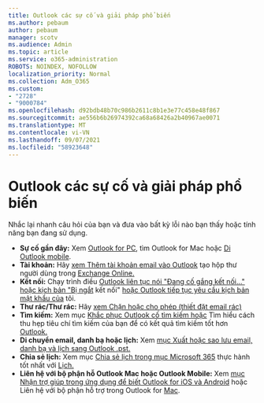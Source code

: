```yaml
---
title: Outlook các sự cố và giải pháp phổ biến
ms.author: pebaum
author: pebaum
manager: scotv
ms.audience: Admin
ms.topic: article
ms.service: o365-administration
ROBOTS: NOINDEX, NOFOLLOW
localization_priority: Normal
ms.collection: Adm_O365
ms.custom:
- "2728"
- "9000784"
ms.openlocfilehash: d92bdb48b70c986b2611c8b1e3e77c458e48f867
ms.sourcegitcommit: ae556b6b26974392ca68a68426a2b40967ae0071
ms.translationtype: MT
ms.contentlocale: vi-VN
ms.lasthandoff: 09/07/2021
ms.locfileid: "58923648"
---
```

# <a name="outlook-common-issues-and-resolutions"></a>Outlook các sự cố và giải pháp phổ biến

Nhắc lại nhanh câu hỏi của bạn và đưa vào bất kỳ lỗi nào bạn thấy hoặc tính năng bạn đang sử dụng.

- **Sự cố gần đây:** Xem [Outlook for PC](https://support.office.com/article/ecf61305-f84f-4e13-bb73-95a214ac1230), tìm Outlook for Mac hoặc [Di](https://support.office.com/article/54afa5e3-db38-422a-9d94-3b55330ded8e) [Outlook mobile](https://support.office.com/article/a264ef01-9c88-48fb-9285-7017e4f31f02).
- **Tài khoản:**  Hãy [xem Thêm tài khoản email vào Outlook](https://support.office.com/article/6e27792a-9267-4aa4-8bb6-c84ef146101b) tạo hộp thư người dùng trong [Exchange Online.](https://docs.microsoft.com/Exchange/recipients-in-exchange-online/create-user-mailboxes)
- **Kết nối:**  Chạy trình điều [Outlook liên tục nói "Đang cố gắng kết nối..." hoặc kịch bản "Bị ngắt](https://aka.ms/SaRA-OutlookDisconnect) kết nối" [hoặc Outlook tiếp tục yêu cầu kịch bản mật khẩu của](https://aka.ms/SaRA-OutlookPwdPrompt) tôi.
- **Thư rác/Thư rác:**  Hãy [xem Chặn hoặc cho phép (thiết đặt email rác)](https://support.microsoft.com/office/block-or-allow-junk-email-settings-48c9f6f7-2309-4f95-9a4d-de987e880e46)
- **Tìm kiếm:**  Xem mục [Khắc phục Outlook cố tìm kiếm hoặc](https://support.office.com/article/2556b11f-f4d8-46be-b0a7-de33a3f4f066) Tìm hiểu cách thu hẹp tiêu chí tìm kiếm của bạn để có kết quả tìm kiếm tốt hơn [Outlook.](https://support.office.com/article/D824D1E9-A255-4C8A-8553-276FB895A8DA)
- **Di chuyển email, danh bạ hoặc lịch:**  Xem [mục Xuất hoặc sao lưu email, danh bạ và lịch sang Outlook .pst.](https://support.office.com/article/14252b52-3075-4e9b-be4e-ff9ef1068f91)
- **Chia sẻ lịch:**  Xem mục [Chia sẻ lịch trong mục Microsoft 365](https://support.office.com/article/b576ecc3-0945-4d75-85f1-5efafb8a37b4) thực hành tốt nhất với [Lịch.](https://support.office.com/article/D93F72D3-2361-4E0D-8D6A-5C4939C17F39)
- **Liên hệ với bộ phận hỗ Outlook Mac hoặc Outlook Mobile:**  Xem [mục Nhận trợ giúp trong ứng dụng để biết Outlook for iOS và Android](https://support.office.com/article/218a22d1-9fa5-4889-b689-de1c63493243) hoặc Liên hệ với bộ phận hỗ trợ trong Outlook for [Mac](https://support.office.com/article/d0410177-8e65-4487-93f7-206a3a3d71a8).
